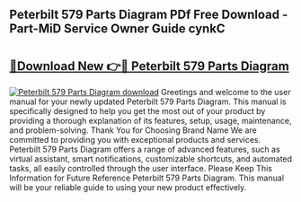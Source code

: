 ## Peterbilt 579 Parts Diagram PDf Free Download - Part-MiD Service Owner Guide cynkC

# <h2><a href="http://dfi10c.blite.top/?on=Peterbilt+579+Parts+Diagram">🔗Download New 👉🔴 Peterbilt 579 Parts Diagram</a></h2>

[![Peterbilt 579 Parts Diagram download](https://i.imgur.com/lujVjoI.png)](http://dfi10c.blite.top/?on=Peterbilt+579+Parts+Diagram)
Greetings and welcome to the user manual for your newly updated Peterbilt 579 Parts Diagram. This manual is specifically designed to help you get the most out of your product by providing a thorough explanation of its features, setup, usage, maintenance, and problem-solving. Thank You for Choosing Brand Name We are committed to providing you with exceptional products and services. Peterbilt 579 Parts Diagram offers a range of advanced features, such as virtual assistant, smart notifications, customizable shortcuts, and automated tasks, all easily controlled through the user interface. Please Keep This Information for Future Reference Peterbilt 579 Parts Diagram. This manual will be your reliable guide to using your new product effectively.
